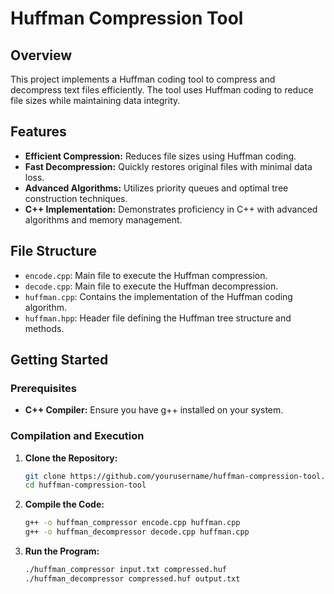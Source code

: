 # Huffman Compression Tool

## Overview
This project implements a Huffman coding tool to compress and decompress text files efficiently. The tool uses Huffman coding to reduce file sizes while maintaining data integrity.

## Features
- **Efficient Compression:** Reduces file sizes using Huffman coding.
- **Fast Decompression:** Quickly restores original files with minimal data loss.
- **Advanced Algorithms:** Utilizes priority queues and optimal tree construction techniques.
- **C++ Implementation:** Demonstrates proficiency in C++ with advanced algorithms and memory management.

## File Structure
- `encode.cpp`: Main file to execute the Huffman compression.
- `decode.cpp`: Main file to execute the Huffman decompression.
- `huffman.cpp`: Contains the implementation of the Huffman coding algorithm.
- `huffman.hpp`: Header file defining the Huffman tree structure and methods.

## Getting Started

### Prerequisites
- **C++ Compiler:** Ensure you have g++ installed on your system.

### Compilation and Execution
1. **Clone the Repository:**
   ```sh
   git clone https://github.com/yourusername/huffman-compression-tool.git
   cd huffman-compression-tool
   
2. **Compile the Code:**
    ```sh
    g++ -o huffman_compressor encode.cpp huffman.cpp
    g++ -o huffman_decompressor decode.cpp huffman.cpp

3. **Run the Program:**
    ```sh
    ./huffman_compressor input.txt compressed.huf
    ./huffman_decompressor compressed.huf output.txt


   
